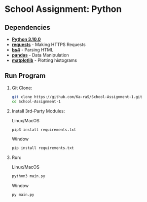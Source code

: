 # School Assignment: Python

## Dependencies
- [**Python 3.10.0**](https://www.python.org/downloads/release/python-3100/)
- [**requests**](https://pypi.org/project/requests/) - Making HTTPS Requests
- [**bs4**](https://pypi.org/project/bs4/) - Parsing HTML
- [**pandas**](https://pypi.org/project/pandas/) - Data Manipulation
- [**matplotlib**](https://pypi.org/project/matplotlib/) - Plotting histograms

## Run Program

1. Git Clone:
    ```bash
    git clone https://github.com/Ka-raS/School-Assignment-1.git
    cd School-Assignment-1
    ```

2. Install 3rd-Party Modules:

   Linux/MacOS
    ```bash
    pip3 install requirements.txt
    ```
   Window
    ```bash
    pip install requirements.txt
    ```

3. Run:

   Linux/MacOS
    ```bash
    python3 main.py
    ```
   Window
    ```bash
    py main.py
    ```
